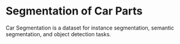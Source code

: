# Segmentation of Car Parts

Car Segmentation is a dataset for instance segmentation, semantic segmentation, and object detection tasks.